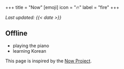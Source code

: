 +++
title = "Now"
[emoji]
	icon = "🔥"
	label = "fire"
+++

_Last updated: {{< date >}}_

<!-- ## Online

- working on [Introduction to GraphQL](https://github.com/alicegherbison/introduction-to-graphql) from [FrontendMasters](https://www.frontendmasters.com) -->

## Offline

- playing the piano
- learning Korean

This page is inspired by the [Now Project](https://nownownow.com/about).
